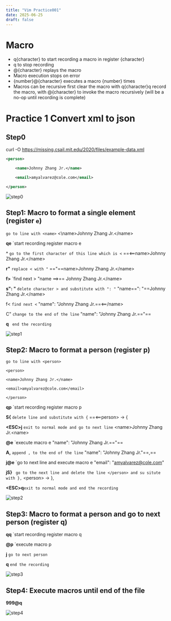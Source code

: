 ```yaml
---
title: "Vim Practice001"
date: 2025-06-25
draft: false
---
```

# Macro

- q{character} to start recording a macro in register {character}
- q to stop recording
- @{character} replays the macro
- Macro execution stops on error
- {number}@{character} executes a macro {number} times
- Macros can be recursive
	first clear the macro with q{character}q
	record the macro, with @{character} to invoke the macro recursively (will be a no-op until recording is complete)

# Practice 1 Convert xml to json

## Step0
curl -O https://missing.csail.mit.edu/2020/files/example-data.xml

```xml
<person>

	<name>Johnny Zhang Jr.</name>

	<email>amyalvarez@cole.com</email>

</person>
```
![step0](portfolio/practice1_step0.gif)
## Step1: Macro to format a single element (register `e`)

`go to line with <name>`
<\name>Johnny Zhang Jr.</name\>

**qe** `start recording register macro e

**^** `go to the first character of this line which is <`
==<==name>Johnny Zhang Jr.</name\>

**r"** `replace < with "`
=="==name>Johnny Zhang Jr.</name\>

**f>** `find next >
"name ==\>== Johnny Zhang Jr.</name\>

**s": "** `delete character > and substitute with ": "`
"name==":  "==Johnny Zhang Jr.</name\>

f< `find next <`
"name":  "Johnny Zhang Jr.==\<==/name\>

C" `change to the end of the line`
"name":  "Johnny Zhang Jr.=="==

**q**  ` end the recording`


![step1](/portfolio/practice1_step1.gif)

## Step2: Macro to format a person (register p)

`go to line with <person>`

```
<person>

<name>Johnny Zhang Jr.</name>

<email>amyalvarez@cole.com</email>

</person>
```

**qp** `start recording register macro p

**S{**  `delete line and substitute with {`
==<==person> -> {

**\<ESC>j** `exit to normal mode and go to next line`
\<name>Johnny Zhang Jr.\<name>

**@e** `execute macro e 
"name":  "Johnny Zhang Jr.=="==

**A,** `append , to the end of the line`
"name":  "Johnny Zhang Jr."==,==

**j@e** `go to next line and execute macro e
"email": "amyalvarez@cole.com"

**jS}** ` go to the next line and delete the line </person> and su situte with },`
\<person> -> },

**\<ESC>q**`exit to normal mode and end the recording`


![step2](/portfolio/practice1_step2.gif)
## Step3: Macro to format a person and go to next person (register q)

**qq** `start recording register macro q

**@p** `execute macro p 

**j** `go to next person`

**q** `end the recording`

![step3](/portfolio/practice1_step3.gif)
## Step4: Execute macros until end of the file

**999@q**

![step4](/portfolio/practice1_step4.gif)



